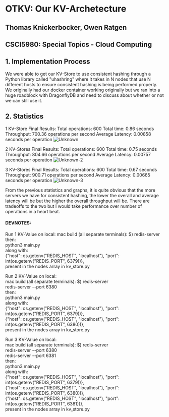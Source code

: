 # OTKV: Our KV-Archetecture
## Thomas Knickerbocker, Owen Ratgen 
## CSCI5980: Special Topics - Cloud Computing

## 1. Implementation Process
We were able to get our KV-Store to use consistent hashing through a Python library called "uhashring" where it takes in N nodes that use N different hosts to ensure consistent hashing is being performed properly. We originally had our docker container working originally but we ran into a huge roadblock with DragonflyDB and need to discuss about whether or not we can still use it.

## 2. Statistics

1 KV-Store Final Results:
Total operations: 600
Total time: 0.86 seconds
Throughput: 700.36 operations per second
Average Latency: 0.00858 seconds per operation
![Unknown](https://github.com/user-attachments/assets/86a1c0a7-d3b1-4ec2-8417-84912365c99d)

2 KV-Stores Final Results:
Total operations: 600
Total time: 0.75 seconds
Throughput: 804.66 operations per second
Average Latency: 0.00757 seconds per operation
![Unknown-2](https://github.com/user-attachments/assets/8b52d8db-5ed6-4615-b5ec-9237af92d232)



3 KV-Stores Final Results:
Total operations: 600
Total time: 0.67 seconds
Throughput: 900.71 operations per second
Average Latency: 0.00665 seconds per operation
![Unknown-3](https://github.com/user-attachments/assets/836ce81e-3181-482d-a766-a880ee0f13ba)

From the previous statistics and graphs, it is quite obvious that the more servers we have for consistent hashing, the lower the overall and average latency will be but the higher the overall throughput will be. There are tradeoffs to the two but I would take performance over number of operations in a heart beat.

#### DEVNOTES:
Run 1 KV-Value on local:
mac build (all separate terminals): $) redis-server <br/>
then:<br/>
python3 main.py<br/>
along with:<br/>
{"host": os.getenv("REDIS_HOST", "localhost"), "port": int(os.getenv("REDIS_PORT", 6379))},<br/>
present in the nodes array in kv_store.py<br/>

Run 2 KV-Value on local:<br/>
mac build (all separate terminals): $) redis-server<br/>
redis-server --port 6380<br/>
then:<br/>
python3 main.py<br/>
along with:<br/>
{"host": os.getenv("REDIS_HOST", "localhost"), "port": int(os.getenv("REDIS_PORT", 6379))},<br/>
{"host": os.getenv("REDIS_HOST", "localhost"), "port": int(os.getenv("REDIS_PORT", 6380))},<br/>
present in the nodes array in kv_store.py<br/>

Run 3 KV-Value on local:<br/>
mac build (all separate terminals): $) redis-server<br/>
redis-server --port 6380<br/>
redis-server --port 6381<br/>
then:<br/>
python3 main.py<br/>
along with:<br/>
{"host": os.getenv("REDIS_HOST", "localhost"), "port": int(os.getenv("REDIS_PORT", 6379))},<br/>
{"host": os.getenv("REDIS_HOST", "localhost"), "port": int(os.getenv("REDIS_PORT", 6380))},<br/>
{"host": os.getenv("REDIS_HOST", "localhost"), "port": int(os.getenv("REDIS_PORT", 6381))},<br/>
present in the nodes array in kv_store.py


